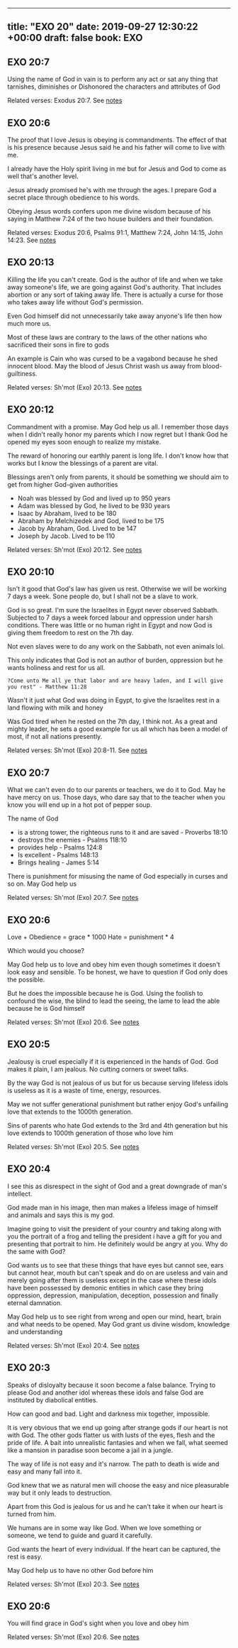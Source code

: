 
---
title: "EXO 20"
date: 2019-09-27 12:30:22 +00:00
draft: false
book: EXO
---

## EXO 20:7

Using the name of God in vain is to perform any act or sat any thing that tarnishes, diminishes or Dishonored the characters and attributes of God

Related verses: Exodus 20:7. See [notes](https://my.bible.com/notes/3262593241791062953)


## EXO 20:6

The proof that I love Jesus is obeying is commandments. The effect of that is his presence because Jesus said he and his father will come to live with me. 

I already have the Holy spirit living in me but for Jesus and God to come as well that's another level.

Jesus already promised he's with me through the ages. I prepare God a secret place through obedience to his words.

Obeying Jesus words confers upon me divine wisdom because of his saying in Matthew 7:24 of the two house builders and their foundation.

Related verses: Exodus 20:6, Psalms 91:1, Matthew 7:24, John 14:15, John 14:23. See [notes](https://my.bible.com/notes/3239330756640367462)


## EXO 20:13

Killing the life you can't create. God is the author of life and when we take away someone's life, we are going against God's authority. That includes abortion or any sort of taking away life. There is actually a curse for those who takes away life without God's permission. 

Even God himself did not unnecessarily take away anyone's life then how much more us.

Most of these laws are contrary to the laws of the other nations who sacrificed their sons in fire to gods

An example is Cain who was cursed to be a vagabond because he shed innocent blood. May the blood of Jesus Christ wash us away from blood-guiltiness.

Related verses: Sh'mot (Exo) 20:13. See [notes](https://my.bible.com/notes/2455822013177782971)


## EXO 20:12

Commandment with a promise. May God help us all. I remember those days when I didn't really honor my parents which I now regret but I thank God he opened my eyes soon enough to realize my mistake.

The reward of honoring our earthly parent is long life. I don't know how that works but I know the blessings of a parent are vital.

Blessings aren't only from parents, it should be something we should aim to get from higher God-given authorities


- Noah was blessed by God and lived up to 950 years
- Adam was blessed by God, he lived to be 930 years
- Isaac by Abraham, lived to be 180
- Abraham by Melchizedek and God, lived to be 175
- Jacob by Abraham, God. Lived to be 147
- Joseph by Jacob. Lived to be 110

Related verses: Sh'mot (Exo) 20:12. See [notes](https://my.bible.com/notes/2455818444739437241)


## EXO 20:10

Isn't it good that God's law has given us rest. Otherwise we will be working 7 days a week. Sone people do, but I shall not be a slave to work.

God is so great. I'm sure the Israelites in Egypt never observed Sabbath. Subjected to 7 days a week forced labour and oppression under harsh conditions. There was little or no human right in Egypt and now God is giving them freedom to rest on the 7th day.

Not even slaves were to do any work on the Sabbath, not even animals lol. 

This only indicates that God is not an author of burden, oppression but he wants holiness and rest for us all. 

	?Come unto Me all ye that labor and are heavy laden, and I will give you rest" - Matthew 11:28

Wasn't it just what God was doing in Egypt, to give the Israelites rest in a land flowing with milk and honey

Was God tired when he rested on the 7th day, I think not. As a great and mighty leader, he sets a good example for us all which has been a model of most, if not all nations presently.

Related verses: Sh'mot (Exo) 20:8-11. See [notes](https://my.bible.com/notes/2455809771665351335)


## EXO 20:7

What we can't even do to our parents or teachers, we do it to God. May he have mercy on us. Those days, who dare say that to the teacher when you know you will end up in a hot pot of pepper soup.

The name of God 
- is a strong tower, the righteous runs to it and are saved - Proverbs 18:10
- destroys the enemies - Psalms 118:10
- provides help - Psalms 124:8
- Is excellent - Psalms 148:13
- Brings healing - James 5:14

There is punishment for misusing the name of God especially in curses and so on. May God help us

Related verses: Sh'mot (Exo) 20:7. See [notes](https://my.bible.com/notes/2455802727600218785)


## EXO 20:6

Love + Obedience = grace * 1000
Hate = punishment * 4

Which would you choose?

May God help us to love and obey him even though sometimes it doesn't look easy and sensible. To be honest, we have to question if God only does the possible.

But he does the impossible because he is God. Using the foolish to confound the wise, the blind to lead the seeing, the lame to lead the able because he is God himself

Related verses: Sh'mot (Exo) 20:6. See [notes](https://my.bible.com/notes/2455796202294993553)


## EXO 20:5

Jealousy is cruel especially if it is experienced in the hands of God. God makes it plain, I am jealous. No cutting corners or sweet talks.

By the way God is not jealous of us but for us because serving lifeless idols is useless as it is a waste of time, energy, resources. 

May we not suffer generational punishment but rather enjoy God's unfailing love that extends to the 1000th generation.

Sins of parents who hate God extends to the 3rd and 4th generation but his love extends to 1000th generation of those who love him

Related verses: Sh'mot (Exo) 20:5. See [notes](https://my.bible.com/notes/2455790954088227454)


## EXO 20:4

I see this as disrespect in the sight of God and a great downgrade of man's intellect.

God made man in his image, then man makes a lifeless image of himself and animals and says this is my god.

Imagine going to visit the president of your country and taking along with you the portrait of a frog and telling the president i have a gift for you and presenting that portrait to him. He definitely would be angry at you. Why do the same with God?

God wants us to see that these things that have eyes but cannot see, ears but cannot hear, mouth but can't speak and do on are useless and vain and merely going after them is useless except in the case where these idols have been possessed by demonic entities in which case they bring oppression, depression, manipulation, deception, possession and finally eternal damnation.

May God help us to see right from wrong and open our mind, heart, brain and what needs to be opened. May God grant us divine wisdom, knowledge and understanding

Related verses: Sh'mot (Exo) 20:4. See [notes](https://my.bible.com/notes/2455787260768674422)


## EXO 20:3

Speaks of disloyalty because it soon become a false balance. Trying to please God and another idol whereas these idols and false God are instituted by diabolical entities.

How can good and bad. Light and darkness mix together, impossible.

It is very obvious that we end up going after strange gods if our heart is not with God. The other gods flatter us with lusts of the eyes, flesh and the pride of life. A bait into unrealistic fantasies and when we fall, what seemed like a mansion in paradise soon become a jail in a jungle.

The way of life is not easy and it's narrow. The path to death is wide and easy and many fall into it.

God knew that we as natural men will choose the easy and nice pleasurable way but it only leads to destruction.

Apart from this God is jealous for us and he can't take it when our heart is turned from him.

We humans are in some way like God. When we love something or someone, we tend to guide and guard it carefully. 

God wants the heart of every individual. If the heart can be captured, the rest is easy. 

May God help us to have no other God before him

Related verses: Sh'mot (Exo) 20:3. See [notes](https://my.bible.com/notes/2455781351891919459)


## EXO 20:6

You will find grace in God's sight when you love and obey him

Related verses: Sh'mot (Exo) 20:6. See [notes](https://my.bible.com/notes/2454223352446575345)


